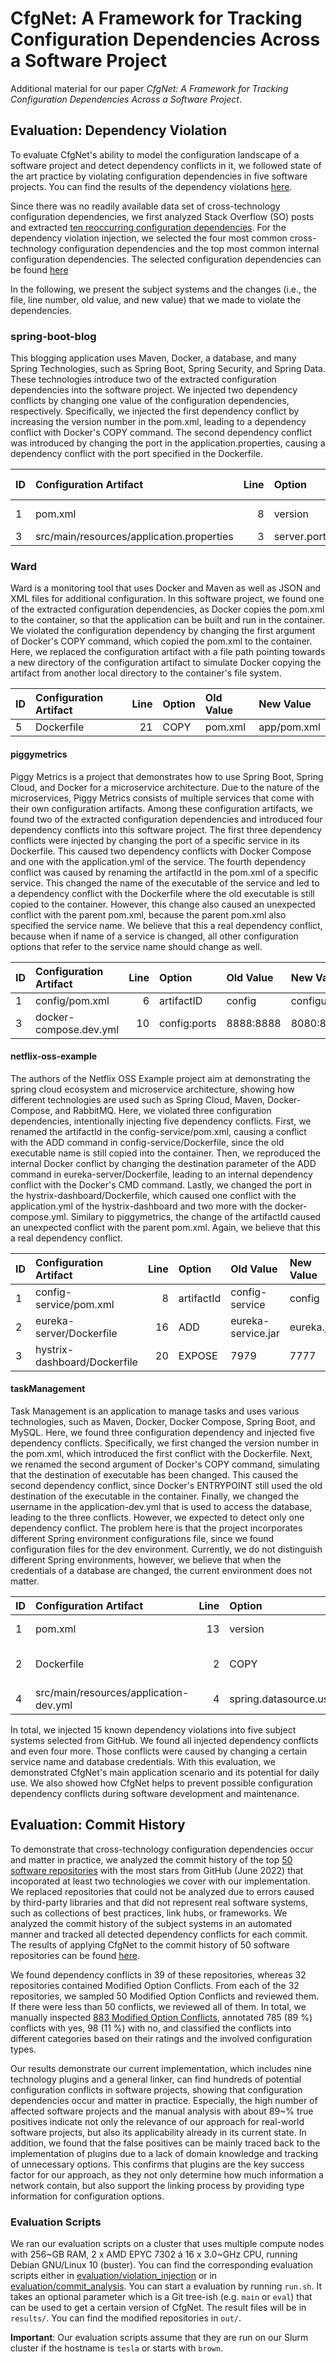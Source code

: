 # CfgNet: A Framework for Tracking Configuration Dependencies Across a Software Project

Additional material for our paper *CfgNet: A Framework for Tracking Configuration Dependencies Across a Software Project*.

## Evaluation: Dependency Violation

To evaluate CfgNet's ability to model the configuration landscape of a software project and detect dependency conflicts in it, we followed state of the art practice by violating configuration dependencies in five software projects. You can find the results of the dependency violations [here](data/violation_injection/results/).

Since there was no readily available data set of cross-technology configuration dependencies, we first analyzed Stack Overflow (SO) posts and extracted [ten reoccurring configuration dependencies](data/violation_injection/all_dependencies.pdf).
For the dependency violation injection, we selected the four most common cross-technology configuration dependencies and the top most common internal configuration dependencies.
The selected configuration dependencies can be found [here](data/violation_injection/selected_dependencies.pdf)

In the following, we present the subject systems and the changes (i.e., the file, line number, old value, and new value) that we made to violate the dependencies.

### **spring-boot-blog**
This blogging application uses Maven, Docker, a database, and many Spring Technologies, such as Spring Boot, Spring Security, and Spring Data.
These technologies introduce two of the extracted configuration dependencies into the software project.
We injected two dependency conflicts by changing one value of the configuration dependencies, respectively.
Specifically, we injected the first dependency conflict by increasing the version number in the pom.xml, leading to a dependency conflict with Docker's COPY command.
The second dependency conflict was introduced by changing the port in the application.properties, causing a dependency conflict with the port specified in the Dockerfile.

| ID  | Configuration Artifact                                       | Line | Option                     | Old Value                      | New Value               |
|:----|:-------------------------------------------------------------|-----:|:---------------------------|:-------------------------------|:------------------------|
|  1  | pom.xml                                                      |   8  | version                    | 0.0.1-SNAPSHOT                 | 0.0.2                   |
|  3  | src/main/resources/application.properties                    |   3  | server.port                | 8090                           | 8000                    |

### **Ward**
Ward is a monitoring tool that uses Docker and Maven as well as JSON and XML files for additional configuration.
In this software project, we found one of the extracted configuration dependencies, as Docker copies the pom.xml to the container, so that the application can be built and run in the container.
We violated the configuration dependency by changing the first argument of Docker's COPY command, which copied the pom.xml to the container.
Here, we replaced the configuration artifact with a file path pointing towards a new directory of the configuration artifact to simulate Docker copying the artifact from another local directory to the container's file system.

| ID  | Configuration Artifact                                       | Line | Option                     | Old Value                      | New Value               |
|:----|:-------------------------------------------------------------|-----:|:---------------------------|:-------------------------------|:------------------------|
|  5  | Dockerfile                                                   |  21  | COPY                       | pom.xml                        | app/pom.xml             |

#### **piggymetrics**
Piggy Metrics is a project that demonstrates how to use Spring Boot, Spring Cloud, and Docker for a microservice architecture.
Due to the nature of the microservices, Piggy Metrics consists of multiple services that come with their own configuration artifacts.
Among these configuration artifacts, we found two of the extracted configuration dependencies and introduced four dependency conflicts into this software project.
The first three dependency conflicts were injected by changing the port of a specific service in its Dockerfile.
This caused two dependency conflicts with Docker Compose and one with the application.yml of the service.
The fourth dependency conflict was caused by renaming the artifactId in the pom.xml of a specific service.
This changed the name of the executable of the service and led to a dependency conflict with the Dockerfile where the old executable is still copied to the container.
However, this change also caused an unexpected conflict with the parent pom.xml, because the parent pom.xml also specified the service name. 
We believe that this a real dependency conflict, because when if name of a service is changed, all other configuration options that refer to the service name should change as well.

| ID  | Configuration Artifact                                       | Line | Option                     | Old Value                      | New Value               |
|:----|:-------------------------------------------------------------|-----:|:---------------------------|:-------------------------------|:------------------------|
|  1  | config/pom.xml                                               |   6  | artifactID                 | config                         | configuration           |
|  3  | docker-compose.dev.yml                                       |  10  | config:ports               | 8888:8888                      | 8080:888                |

#### **netflix-oss-example**
The authors of the Netflix OSS Example project aim at demonstrating the spring cloud ecosystem and microservice architecture, showing how different technologies are used such as Spring Cloud, Maven, Docker-Compose, and RabbitMQ.
Here, we violated three configuration dependencies, intentionally injecting five dependency conflicts.
First, we renamed the artifactId in the config-service/pom.xml, causing a conflict with the ADD command in config-service/Dockerfile, since the old executable name is still copied into the container.
Then, we reproduced the internal Docker conflict by changing the destination parameter of the ADD command in eureka-server/Dockerfile, leading to an internal dependency conflict with the Docker's CMD command.
Lastly, we changed the port in the hystrix-dashboard/Dockerfile, which caused one conflict with the application.yml of the hystrix-dashboard and two more with the docker-compose.yml.
Similary to piggymetrics, the change of the artifactId caused an unexpected conflict with the parent pom.xml.
Again, we believe that this a real dependency conflict.

| ID  | Configuration Artifact                                       | Line | Option                     | Old Value                      | New Value               |
|:----|:-------------------------------------------------------------|-----:|:---------------------------|:-------------------------------|:------------------------|
|  1  | config-service/pom.xml                                       |   8  | artifactId                 | config-service                 | config                  |
|  2  | eureka-server/Dockerfile                                     |  16  | ADD                        | eureka-service.jar             | eureka.jar              |
|  3  | hystrix-dashboard/Dockerfile                                 |  20  | EXPOSE                     | 7979                           | 7777                    |

#### **taskManagement**
Task Management is an application to manage tasks and uses various technologies, such as Maven, Docker, Docker Compose, Spring Boot, and MySQL.
Here, we found three configuration dependency and injected five dependency conflicts.
Specifically, we first changed the version number in the pom.xml, which introduced the first conflict with the Dockerfile.
Next, we renamed the second argument of Docker's COPY command, simulating that the destination of executable has been changed.
This caused the second dependency conflict, since Docker's ENTRYPOINT still used the old destination of the executable in the container.
Finally, we changed the username in the application-dev.yml that is used to access the database, leading to the three conflicts.
However, we expected to detect only one dependency conflict.
The problem here is that the project incorporates different Spring environment configurations file, since we found configuration files for the dev environment. Currently, we do not distinguish different Spring environments, however, we believe that when the credentials of a database are changed, the current environment does not matter.


| ID  | Configuration Artifact                                       | Line| Option                      | Old Value                      | New Value               |
|:----|:-------------------------------------------------------------|-----:|:---------------------------|:-------------------------------|:------------------------|
|  1  | pom.xml                                                      |  13  | version                    | 0.0.1-SNAPSHOT                 | 0.0.2-SNAPSHOT          |
|  2  | Dockerfile                                                   |   2  | COPY                       | taskManager-0.0.1-SNAPSHOT.jar | taskManager.jar         |
|  4  | src/main/resources/application-dev.yml                       |   4  | spring.datasource.username | dev_user                       | prod_user               |


In total, we injected 15 known dependency violations into five subject systems selected from GitHub. 
We found all injected dependency conflicts and even four more. 
Those conflicts were caused by changing a certain service name and database credentials.
With this evaluation, we demonstrated CfgNet's main application scenario and its potential for daily use.
We also showed how CfgNet helps to prevent possible configuration dependency conflicts during software development and maintenance.


## Evaluation: Commit History

To demonstrate that cross-technology configuration dependencies occur and matter in practice, we analyzed the commit history of the top [50 software repositories](data/commit_analysis/repositories.csv) with the most stars from GitHub (June 2022) that incoporated at least two technologies we cover with our implementation.
We replaced repositories that could not be analyzed due to errors caused by third-party libraries and that did not represent real software systems, such as collections of best practices, link hubs, or frameworks.
We analyzed the commit history of the subject systems in an automated manner and tracked all detected dependency conflicts for each commit.
The results of applying CfgNet to the commit history of 50 software repositories can be found [here](data/commit_analysis/analysis_statistics.csv).

We found dependency conflicts in 39 of these repositories, whereas 32 repositories contained Modified Option Conflicts.
From each of the 32 repositories, we sampled 50 Modified Option Conflicts and reviewed them. 
If there were less than 50 conflicts, we reviewed all of them.
In total, we manually inspected [883 Modified Option Conflicts](data/commit_analysis/conflict_inspection/reviewed/), annotated 785 (89 %) conflicts with yes, 98 (11 %) with no, and classified the conflicts into different categories based on their ratings and the involved configuration types.

Our results demonstrate our current implementation, which includes nine technology plugins and a general linker, can find hundreds of potential configuration conflicts in software projects, showing that configuration dependencies occur and matter in practice.
Especially, the high number of affected software projects and the manual analysis with about 89~% true positives indicate not only the relevance of our approach for real-world software projects, but also its applicability already in its current state.
In addition, we found that the false positives can be mainly traced back to the implementation of plugins due to a lack of domain knowledge and tracking of unnecessary options. 
This confirms that plugins are the key success factor for our approach, as they not only determine how much information a network contain, but also support the linking process by providing type information for configuration options.

### Evaluation Scripts

We ran our evaluation scripts on a cluster that uses multiple compute nodes with 256~GB RAM, 2 x AMD EPYC 7302 á 16 x 3.0~GHz CPU, running Debian GNU/Linux 10 (buster).
You can find the corresponding evaluation scripts either in [evaluation/violation_injection](evaluation/violation_injection/) or in [evaluation/commit_analysis](evaluation/commit_analysis/).
You can start a evaluation by running `run.sh`.
It takes an optional parameter which is a Git tree-ish (e.g. `main` or `eval`) that can be used to get a certain version of CfgNet.
The result files will be in `results/`.
You can find the modified repositories in `out/`.

**Important**: Our evaluation scripts assume that they are run on our Slurm cluster if the hostname is `tesla` or starts with `brown`.


